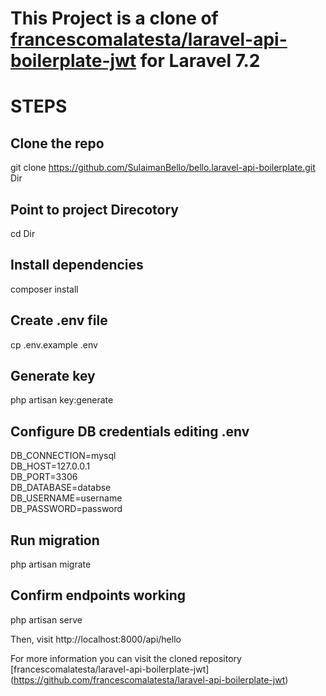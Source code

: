 # This Project is a clone of <a href="https://github.com/francescomalatesta/laravel-api-boilerplate-jwt" target="_blank">francescomalatesta/laravel-api-boilerplate-jwt</a> for Laravel 7.2

# STEPS

## Clone the repo

git clone https://github.com/SulaimanBello/bello.laravel-api-boilerplate.git Dir

## Point to project Direcotory

cd Dir

## Install dependencies

composer install

## Create .env file

cp .env.example .env

## Generate key

php artisan key:generate

## Configure DB credentials editing .env

DB_CONNECTION=mysql  
DB_HOST=127.0.0.1  
DB_PORT=3306  
DB_DATABASE=databse  
DB_USERNAME=username  
DB_PASSWORD=password  

## Run migration

php artisan migrate

## Confirm endpoints working

php artisan serve

Then, visit http://localhost:8000/api/hello

For more information you can visit the cloned repository [francescomalatesta/laravel-api-boilerplate-jwt] (https://github.com/francescomalatesta/laravel-api-boilerplate-jwt)
